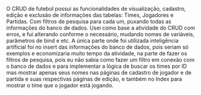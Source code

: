 O CRUD de futebol possui as funcionalidades de visualização, cadastro, edição e exclusão de informações das tabelas: Times, Jogadores e Partidas. Com filtros de pesquisa para cada um, 
puxando todas as informações do banco de dados. Usei como base a atividade do CRUD com erros, e fui alterando conforme o necessário, mudando nomes de variáveis, parâmetros de bind e etc.
A única parte onde foi utilizada inteligência artificial foi no insert das informações do banco de dados, pois seriam só exemplos e economizaria muito tempo da atividade, na parte de fazer
os filtros de pesquisa, pois eu não sabia como fazer um filtro em conexão com o banco de dados e para implementar a lógica de buscar os times por ID mas mostrar apenas seus nomes nas páginas de cadastro de jogador e de partida e suas respectivas páginas de edição, e também no Index para mostrar o time que o jogador está jogando.
